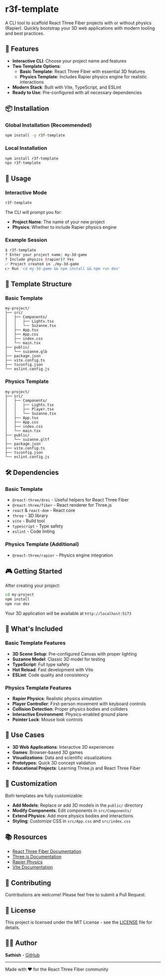 # r3f-template

A CLI tool to scaffold React Three Fiber projects with or without physics (Rapier). Quickly bootstrap your 3D web applications with modern tooling and best practices.

## 🚀 Features

- **Interactive CLI**: Choose your project name and features
- **Two Template Options**:
  - **Basic Template**: React Three Fiber with essential 3D features
  - **Physics Template**: Includes Rapier physics engine for realistic interactions
- **Modern Stack**: Built with Vite, TypeScript, and ESLint
- **Ready to Use**: Pre-configured with all necessary dependencies

## 📦 Installation

### Global Installation (Recommended)
```bash
npm install -g r3f-template
```

### Local Installation
```bash
npm install r3f-template
npx r3f-template
```

## 🎯 Usage

### Interactive Mode
```bash
r3f-template
```

The CLI will prompt you for:
- **Project Name**: The name of your new project
- **Physics**: Whether to include Rapier physics engine

### Example Session
```bash
$ r3f-template
? Enter your project name: my-3d-game
? Include physics (rapier)? Yes
✅ Project created in ./my-3d-game
👉 Run 'cd my-3d-game && npm install && npm run dev'
```

## 📁 Template Structure

### Basic Template
```
my-project/
├── src/
│   ├── Components/
│   │   ├── Lights.tsx
│   │   └── Suzanne.tsx
│   ├── App.tsx
│   ├── App.css
│   ├── index.css
│   └── main.tsx
├── public/
│   └── suzanne.glb
├── package.json
├── vite.config.ts
├── tsconfig.json
└── eslint.config.js
```

### Physics Template
```
my-project/
├── src/
│   ├── Components/
│   │   ├── Lights.tsx
│   │   ├── Player.tsx
│   │   └── Suzanne.tsx
│   ├── App.tsx
│   ├── App.css
│   ├── index.css
│   └── main.tsx
├── public/
│   └── suzanne.gltf
├── package.json
├── vite.config.ts
├── tsconfig.json
└── eslint.config.js
```

## 🛠️ Dependencies

### Basic Template
- `@react-three/drei` - Useful helpers for React Three Fiber
- `@react-three/fiber` - React renderer for Three.js
- `react` & `react-dom` - React core
- `three` - 3D library
- `vite` - Build tool
- `typescript` - Type safety
- `eslint` - Code linting

### Physics Template (Additional)
- `@react-three/rapier` - Physics engine integration

## 🎮 Getting Started

After creating your project:

```bash
cd my-project
npm install
npm run dev
```

Your 3D application will be available at `http://localhost:5173`

## 🎨 What's Included

### Basic Template Features
- **3D Scene Setup**: Pre-configured Canvas with proper lighting
- **Suzanne Model**: Classic 3D model for testing
- **TypeScript**: Full type safety
- **Hot Reload**: Fast development with Vite
- **ESLint**: Code quality and consistency

### Physics Template Features
- **Rapier Physics**: Realistic physics simulation
- **Player Controller**: First-person movement with keyboard controls
- **Collision Detection**: Proper physics bodies and colliders
- **Interactive Environment**: Physics-enabled ground plane
- **Pointer Lock**: Mouse look controls

## 🎯 Use Cases

- **3D Web Applications**: Interactive 3D experiences
- **Games**: Browser-based 3D games
- **Visualizations**: Data and scientific visualizations
- **Prototypes**: Quick 3D concept validation
- **Educational Projects**: Learning Three.js and React Three Fiber

## 🔧 Customization

Both templates are fully customizable:

- **Add Models**: Replace or add 3D models in the `public/` directory
- **Modify Components**: Edit components in `src/Components/`
- **Extend Physics**: Add more physics bodies and interactions
- **Styling**: Customize CSS in `src/App.css` and `src/index.css`

## 📚 Resources

- [React Three Fiber Documentation](https://docs.pmnd.rs/react-three-fiber)
- [Three.js Documentation](https://threejs.org/docs/)
- [Rapier Physics](https://rapier.rs/)
- [Vite Documentation](https://vitejs.dev/)

## 🤝 Contributing

Contributions are welcome! Please feel free to submit a Pull Request.

## 📄 License

This project is licensed under the MIT License - see the [LICENSE](LICENSE) file for details.

## 👨‍💻 Author

**Sathish** - [GitHub](https://github.com/sathishTSR)

---

Made with ❤️ for the React Three Fiber community